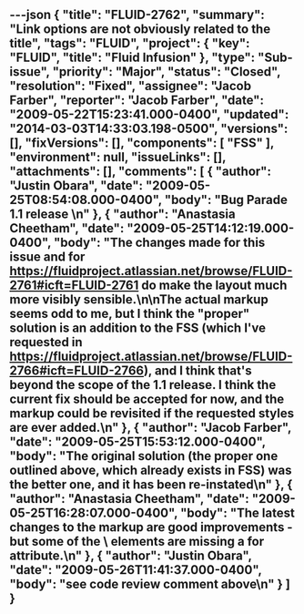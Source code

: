 ---json
{
  "title": "FLUID-2762",
  "summary": "Link options are not obviously related to the title",
  "tags": "FLUID",
  "project": {
    "key": "FLUID",
    "title": "Fluid Infusion"
  },
  "type": "Sub-issue",
  "priority": "Major",
  "status": "Closed",
  "resolution": "Fixed",
  "assignee": "Jacob Farber",
  "reporter": "Jacob Farber",
  "date": "2009-05-22T15:23:41.000-0400",
  "updated": "2014-03-03T14:33:03.198-0500",
  "versions": [],
  "fixVersions": [],
  "components": [
    "FSS"
  ],
  "environment": null,
  "issueLinks": [],
  "attachments": [],
  "comments": [
    {
      "author": "Justin Obara",
      "date": "2009-05-25T08:54:08.000-0400",
      "body": "Bug Parade 1.1 release&#x20;\n"
    },
    {
      "author": "Anastasia Cheetham",
      "date": "2009-05-25T14:12:19.000-0400",
      "body": "The changes made for this issue and for <https://fluidproject.atlassian.net/browse/FLUID-2761#icft=FLUID-2761> do make the layout much more visibly sensible.\n\nThe actual markup seems odd to me, but I think the \"proper\" solution is an addition to the FSS (which I've requested in <https://fluidproject.atlassian.net/browse/FLUID-2766#icft=FLUID-2766>), and I think that's beyond the scope of the 1.1 release. I think the current fix should be accepted for now, and the markup could be revisited if the requested styles are ever added.\n"
    },
    {
      "author": "Jacob Farber",
      "date": "2009-05-25T15:53:12.000-0400",
      "body": "The original solution (the proper one outlined above, which already exists in FSS) was the better one, and it has been re-instated\n"
    },
    {
      "author": "Anastasia Cheetham",
      "date": "2009-05-25T16:28:07.000-0400",
      "body": "The latest changes to the markup are good improvements - but some of the \\<label> elements are missing a for attribute.\n"
    },
    {
      "author": "Justin Obara",
      "date": "2009-05-26T11:41:37.000-0400",
      "body": "see code review comment above\n"
    }
  ]
}
---

        